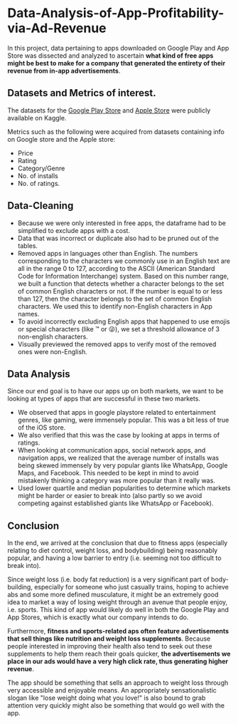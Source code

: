 # Data-Analysis-of-App-Profitability-via-Ad-Revenue

In this project, data pertaining to apps downloaded on Google Play and App Store was dissected and analyzed to ascertain **what kind of free apps might be best to make for a company that generated the entirety of their revenue from in-app advertisements**.

## Datasets and Metrics of interest.

The datasets for the [Google Play Store](https://www.kaggle.com/lava18/google-play-store-apps/home) and [Apple Store](https://www.kaggle.com/ramamet4/app-store-apple-data-set-10k-apps/home) were publicly available on Kaggle.

Metrics such as the following were acquired from datasets containing info on Google store and the Apple store:
- Price
- Rating
- Category/Genre
- No. of installs
- No. of ratings.

## Data-Cleaning
- Because we were only interested in free apps, the dataframe had to be simplified to exclude apps with a cost.
- Data that was incorrect or duplicate also had to be pruned out of the tables.
- Removed apps in languages other than English. The numbers corresponding to the characters we commonly use in an English text are all in the range 0 to 127, according to the ASCII (American Standard Code for Information Interchange) system. Based on this number range, we built a function that detects whether a character belongs to the set of common English characters or not. If the number is equal to or less than 127, then the character belongs to the set of common English characters. We used this to identify non-English characters in App names.
- To avoid incorrectly excluding English apps that happened to use emojis or special characters (like ™ or 😜), we set a threshold allowance of 3 non-english characters.
- Visually previewed the removed apps to verify most of the removed ones were non-English.

## Data Analysis
Since our end goal is to have our apps up on both markets, we want to be looking at types of apps that are successful in these two markets.

- We observed that apps in google playstore related to entertainment genres, like gaming, were immensely popular. This was a bit less of true of the iOS store. 
- We also verified that this was the case by looking at apps in terms of ratings. 
- When looking at communication apps, social network apps, and navigation apps, we realized that the average number of installs was being skewed immensely by very popular giants like WhatsApp, Google Maps, and Facebook. This needed to be kept in mind to avoid mistakenly thinking a category was more popular than it really was.
- Used lower quartile and median popularities to determine which markets might be harder or easier to break into (also partly so we avoid competing against established giants like WhatsApp or Facebook).

## Conclusion

In the end, we arrived at the conclusion that due to fitness apps (especially relating to diet control, weight loss, and bodybuilding) being reasonably popular, and having a low barrier to entry (i.e. seeming not too difficult to break into).

Since weight loss (i.e. body fat reduction) is a very significant part of body-building, especially for someone who just casually trains, hoping to achieve abs and some more defined musculature, it might be an extremely good idea to market a way of losing weight through an avenue that people enjoy, i.e. sports. This kind of app would likely do well in both the Google Play and App Stores, which is exactly what our company intends to do.

Furthermore, **fitness and sports-related aps often feature advertisements that sell things like nutrition and weight loss supplements**. Because people interested in improving their health also tend to seek out these supplements to help them reach their goals quicker, **the advertisements we place in our ads would have a very high click rate, thus generating higher revenue**.

The app should be something that sells an approach to weight loss through very accessible and enjoyable means. An appropriately sensationalistic slogan like "lose weight doing what you love!" is also bound to grab attention very quickly might also be something that would go well with the app.
